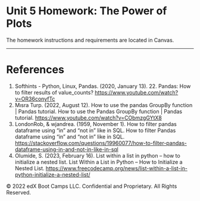 # Unit 5 Homework: The Power of Plots

The homework instructions and requirements are located in Canvas.

---
# References

1. Softhints - Python, Linux, Pandas. (2020, January 13). 22. Pandas: How to filter results of value_counts? https://www.youtube.com/watch?v=OR36conyfTc 
2. Mısra Turp. (2022, August 12). How to use the pandas GroupBy function | Pandas tutorial. How to use the Pandas GroupBy function | Pandas tutorial. https://www.youtube.com/watch?v=CObmzgGYtX8 
3. LondonRob, & wjandrea. (1959, November 1). How to filter pandas dataframe using “in” and “not in” like in SQL. How to filter Pandas dataframe using “in” and “not in” like in SQL. https://stackoverflow.com/questions/19960077/how-to-filter-pandas-dataframe-using-in-and-not-in-like-in-sql 
4. Olumide, S. (2023, February 16). List within a list in python – how to initialize a nested list. List Within a List in Python – How to Initialize a Nested List. https://www.freecodecamp.org/news/list-within-a-list-in-python-initialize-a-nested-list/ 

© 2022 edX Boot Camps LLC. Confidential and Proprietary. All Rights Reserved.

